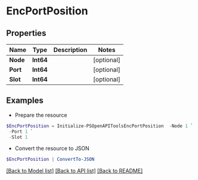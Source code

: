 # EncPortPosition
## Properties

Name | Type | Description | Notes
------------ | ------------- | ------------- | -------------
**Node** | **Int64** |  | [optional] 
**Port** | **Int64** |  | [optional] 
**Slot** | **Int64** |  | [optional] 

## Examples

- Prepare the resource
```powershell
$EncPortPosition = Initialize-PSOpenAPIToolsEncPortPosition  -Node 1 `
 -Port 1 `
 -Slot 1
```

- Convert the resource to JSON
```powershell
$EncPortPosition | ConvertTo-JSON
```

[[Back to Model list]](../README.md#documentation-for-models) [[Back to API list]](../README.md#documentation-for-api-endpoints) [[Back to README]](../README.md)

